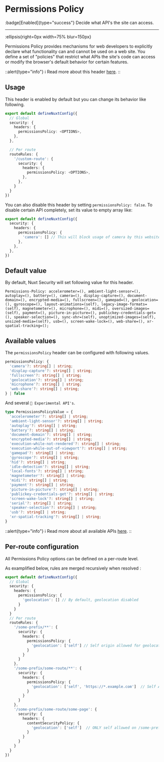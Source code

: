 # Permissions Policy

:badge[Enabled]{type="success"}  Decide what API's the site can access.

---

:ellipsis{right=0px width=75% blur=150px}

Permissions Policy provides mechanisms for web developers to explicitly declare what functionality can and cannot be used on a web site. You define a set of "policies" that restrict what APIs the site's code can access or modify the browser's default behavior for certain features.

::alert{type="info"}
ℹ Read more about this header [here](https://developer.mozilla.org/en-US/docs/Web/HTTP/Permissions_Policy).
::

## Usage

This header is enabled by default but you can change its behavior like following.

```ts
export default defineNuxtConfig({
  // Global
  security: {
    headers: {
      permissionsPolicy: <OPTIONS>,
    },
  },

  // Per route
  routeRules: {
    '/custom-route': {
      security: {
        headers: {
          permissionsPolicy: <OPTIONS>,
        },
      },
    }
  }
})
```

You can also disable this header by setting `permissionsPolicy: false`. To disable certain API completely, set its value to empty array like:

```ts
export default defineNuxtConfig({
  security: {
    headers: {
      permissionsPolicy: {
        'camera': [] // This will block usage of camera by this website
      },
    },
  },
})
```

## Default value

By default, Nuxt Security will set following value for this header.

```http
Permissions-Policy: accelerometer=(), ambient-light-sensor=(), autoplay=(), battery=(), camera=(), display-capture=(), document-domain=(), encrypted-media=(), fullscreen=(), gamepad=(), geolocation=(), gyroscope=(), layout-animations=(self), legacy-image-formats=(self), magnetometer=(), microphone=(), midi=(), oversized-images=(self), payment=(), picture-in-picture=(), publickey-credentials-get=(), speaker-selection=(), sync-xhr=(self), unoptimized-images=(self), unsized-media=(self), usb=(), screen-wake-lock=(), web-share=(), xr-spatial-tracking=();
```

## Available values

The `permissionsPolicy` header can be configured with following values.

```ts
permissionsPolicy: {
  'camera'?: string[] | string;
  'display-capture'?: string[] | string;
  'fullscreen'?: string[] | string;
  'geolocation'?: string[] | string;
  'microphone'?: string[] | string;
  'web-share'?: string[] | string;
} | false
```

And several `🧪 Experimental API's`.

```ts
type PermissionsPolicyValue = {
  'accelerometer'?: string[] | string;
  'ambient-light-sensor'?: string[] | string;
  'autoplay'?: string[] | string;
  'battery'?: string[] | string;
  'document-domain'?: string[] | string;
  'encrypted-media'?: string[] | string;
  'execution-while-not-rendered'?: string[] | string;
  'execution-while-out-of-viewport'?: string[] | string;
  'gamepad'?: string[] | string;
  'gyroscope'?: string[] | string;
  'hid'?: string[] | string;
  'idle-detection'?: string[] | string;
  'local-fonts'?: string[] | string;
  'magnetometer'?: string[] | string;
  'midi'?: string[] | string;
  'payment'?: string[] | string;
  'picture-in-picture'?: string[] | string;
  'publickey-credentials-get'?: string[] | string;
  'screen-wake-lock'?: string[] | string;
  'serial'?: string[] | string;
  'speaker-selection'?: string[] | string;
  'usb'?: string[] | string;
  'xr-spatial-tracking'?: string[] | string;
}
```
::alert{type="info"}
ℹ Read more about all available APIs [here](https://developer.mozilla.org/en-US/docs/Web/HTTP/Permissions_Policy#browser_compatibility).
::


## Per-route configuration

All Permissions Policy options can be defined on a per-route level. 

As examplified below, rules are merged recursively when resolved :

```ts
export default defineNuxtConfig({
  // Global
  security: {
    headers: {
      permissionsPolicy: {
        'geolocation': [] // By default, geolocation disabled
      }
    }
  }
  // Per route
  routeRules: {
    '/some-prefix/**': {
      security: {
        headers: {
          permissionsPolicy: {
            'geolocation': ['self'] // Self origin allowed for geolocation on all routes beginning with /some-prefix/
          }
        }
      }
    },
    '/some-prefix/some-route/**': {
      security: {
        headers: {
          permissionsPolicy: {
            'geolocation': ['self', 'https://*.example.com']  // Self AND *.example.com allowed for routes beginning with /some-prefix/some-route/
          }
        }
      }
    },
    '/some-prefix/some-route/some-page': {
      security: {
        headers: {
          contentSecurityPolicy: {
            'geolocation': ['self']  // ONLY self allowed on /some-prefix/some-route/some-page
          }
        }
      }
    }
  }
})
```

